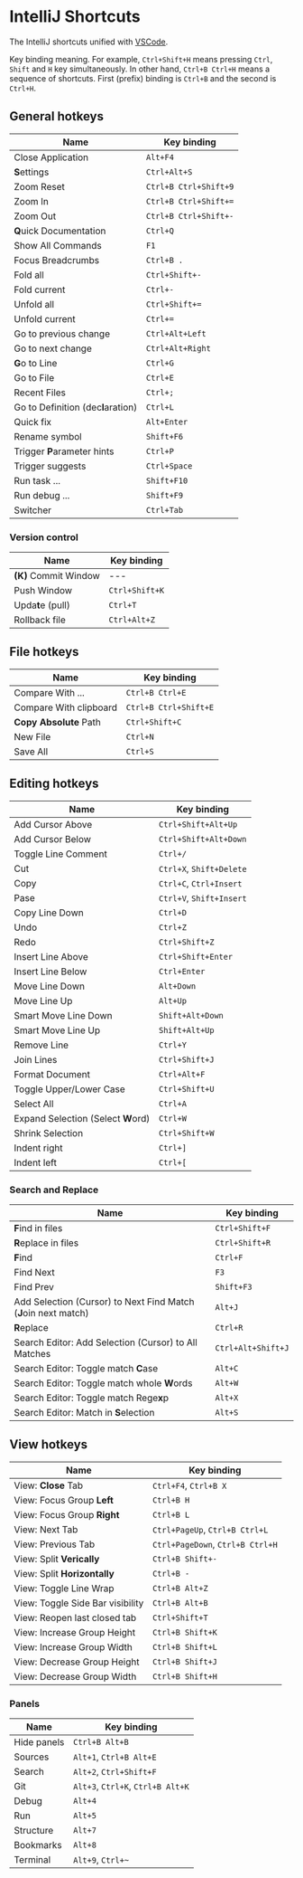 # IntelliJ Shortcuts

The IntelliJ shortcuts unified with [VSCode](../80-shortcut-vscode/README.md).

Key binding meaning.
For example, `Ctrl+Shift+H` means pressing `Ctrl`, `Shift` and `H` key simultaneously.
In other hand, `Ctrl+B Ctrl+H` means a sequence of shortcuts.
First (prefix) binding is `Ctrl+B` and the second is `Ctrl+H`.

## General hotkeys

| Name                               | Key binding           |
| ---------------------------------- | --------------------- |
| Close Application                  | `Alt+F4`              |
| **S**ettings                       | `Ctrl+Alt+S`          |
| Zoom Reset                         | `Ctrl+B Ctrl+Shift+9` |
| Zoom In                            | `Ctrl+B Ctrl+Shift+=` |
| Zoom Out                           | `Ctrl+B Ctrl+Shift+-` |
| **Q**uick Documentation            | `Ctrl+Q`              |
| Show All Commands                  | `F1`                  |
| Focus Breadcrumbs                  | `Ctrl+B .`            |
| Fold all                           | `Ctrl+Shift+-`        |
| Fold current                       | `Ctrl+-`              |
| Unfold all                         | `Ctrl+Shift+=`        |
| Unfold current                     | `Ctrl+=`              |
| Go to previous change              | `Ctrl+Alt+Left`       |
| Go to next change                  | `Ctrl+Alt+Right`      |
| **G**o to Line                     | `Ctrl+G`              |
| Go to File                         | `Ctrl+E`              |
| Recent Files                       | `Ctrl+;`              |
| Go to Definition (dec**l**aration) | `Ctrl+L`              |
| Quick fix                          | `Alt+Enter`           |
| Rename symbol                      | `Shift+F6`            |
| Trigger **P**arameter hints        | `Ctrl+P`              |
| Trigger suggests                   | `Ctrl+Space`          |
| Run task ...                       | `Shift+F10`           |
| Run debug ...                      | `Shift+F9`            |
| Switcher                           | `Ctrl+Tab`            |

### Version control

| Name                  | Key binding    |
| --------------------- | -------------- |
| **(K)** Commit Window | ---            |
| Push Window           | `Ctrl+Shift+K` |
| Upda**t**e (pull)     | `Ctrl+T`       |
| Rollback file         | `Ctrl+Alt+Z`   |

## File hotkeys

| Name                   | Key binding           |
| ---------------------- | --------------------- |
| Compare With ...       | `Ctrl+B Ctrl+E`       |
| Compare With clipboard | `Ctrl+B Ctrl+Shift+E` |
| **Copy Absolute** Path | `Ctrl+Shift+C`        |
| New File               | `Ctrl+N`              |
| Save All               | `Ctrl+S`              |

## Editing hotkeys

| Name                               | Key binding              |
| ---------------------------------- | ------------------------ |
| Add Cursor Above                   | `Ctrl+Shift+Alt+Up`      |
| Add Cursor Below                   | `Ctrl+Shift+Alt+Down`    |
| Toggle Line Comment                | `Ctrl+/`                 |
| Cut                                | `Ctrl+X`, `Shift+Delete` |
| Copy                               | `Ctrl+C`, `Ctrl+Insert`  |
| Pase                               | `Ctrl+V`, `Shift+Insert` |
| Copy Line Down                     | `Ctrl+D`                 |
| Undo                               | `Ctrl+Z`                 |
| Redo                               | `Ctrl+Shift+Z`           |
| Insert Line Above                  | `Ctrl+Shift+Enter`       |
| Insert Line Below                  | `Ctrl+Enter`             |
| Move Line Down                     | `Alt+Down`               |
| Move Line Up                       | `Alt+Up`                 |
| Smart Move Line Down               | `Shift+Alt+Down`         |
| Smart Move Line Up                 | `Shift+Alt+Up`           |
| Remove Line                        | `Ctrl+Y`                 |
| Join Lines                         | `Ctrl+Shift+J`           |
| Format Document                    | `Ctrl+Alt+F`             |
| Toggle Upper/Lower Case            | `Ctrl+Shift+U`           |
| Select All                         | `Ctrl+A`                 |
| Expand Selection (Select **W**ord) | `Ctrl+W`                 |
| Shrink Selection                   | `Ctrl+Shift+W`           |
| Indent right                       | `Ctrl+]`                 |
| Indent left                        | `Ctrl+[`                 |

### Search and Replace

| Name                                                            | Key binding        |
| --------------------------------------------------------------- | ------------------ |
| **F**ind in files                                               | `Ctrl+Shift+F`     |
| **R**eplace in files                                            | `Ctrl+Shift+R`     |
| **F**ind                                                        | `Ctrl+F`           |
| Find Next                                                       | `F3`               |
| Find Prev                                                       | `Shift+F3`         |
| Add Selection (Cursor) to Next Find Match (**J**oin next match) | `Alt+J`            |
| **R**eplace                                                     | `Ctrl+R`           |
| Search Editor: Add Selection (Cursor) to All Matches            | `Ctrl+Alt+Shift+J` |
| Search Editor: Toggle match **C**ase                            | `Alt+C`            |
| Search Editor: Toggle match whole **W**ords                     | `Alt+W`            |
| Search Editor: Toggle match Rege**x**p                          | `Alt+X`            |
| Search Editor: Match in **S**election                           | `Alt+S`            |

## View hotkeys

| Name                             | Key binding                      |
| -------------------------------- | -------------------------------- |
| View: **Close** Tab              | `Ctrl+F4`, `Ctrl+B X`            |
| View: Focus Group **Left**       | `Ctrl+B H`                       |
| View: Focus Group **Right**      | `Ctrl+B L`                       |
| View: Next Tab                   | `Ctrl+PageUp`, `Ctrl+B Ctrl+L`   |
| View: Previous Tab               | `Ctrl+PageDown`, `Ctrl+B Ctrl+H` |
| View: Split **Verically**        | `Ctrl+B Shift+-`                 |
| View: Split **Horizontally**     | `Ctrl+B -`                       |
| View: Toggle Line Wrap           | `Ctrl+B Alt+Z`                   |
| View: Toggle Side Bar visibility | `Ctrl+B Alt+B`                   |
| View: Reopen last closed tab     | `Ctrl+Shift+T`                   |
| View: Increase Group Height      | `Ctrl+B Shift+K`                 |
| View: Increase Group Width       | `Ctrl+B Shift+L`                 |
| View: Decrease Group Height      | `Ctrl+B Shift+J`                 |
| View: Decrease Group Width       | `Ctrl+B Shift+H`                 |

### Panels

| Name        | Key binding                       |
| ----------- | --------------------------------- |
| Hide panels | `Ctrl+B Alt+B`                    |
| Sources     | `Alt+1`, `Ctrl+B Alt+E`           |
| Search      | `Alt+2`, `Ctrl+Shift+F`           |
| Git         | `Alt+3`, `Ctrl+K`, `Ctrl+B Alt+K` |
| Debug       | `Alt+4`                           |
| Run         | `Alt+5`                           |
| Structure   | `Alt+7`                           |
| Bookmarks   | `Alt+8`                           |
| Terminal    | `Alt+9`, `Ctrl+~`                 |
